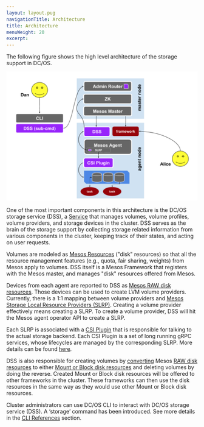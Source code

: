 ```yaml
---
layout: layout.pug
navigationTitle: Architecture
title: Architecture
menuWeight: 20
excerpt:
---
```


The following figure shows the high level architecture of the storage support in DC/OS.

![Storage support in DC/OS](../img/dcos-storage-architecture.png)

One of the most important components in this architecture is the DC/OS storage service (DSS), a [Service](/latest/overview/concepts/#system-service) that manages volumes, volume profiles, volume providers, and storage devices in the cluster.
DSS serves as the brain of the storage support by collecting storage related information from various components in the cluster, keeping track of their states, and acting on user requests.

Volumes are modeled as [Mesos Resources](http://mesos.apache.org/documentation/latest/attributes-resources/#resources/) ("disk" resources) so that all the resource management features (e.g., quota, fair sharing, weights) from Mesos apply to volumes.
DSS itself is a Mesos Framework that registers with the Mesos master, and manages "disk" resources offered from Mesos.

Devices from each agent are reported to DSS as [Mesos RAW disk resources](http://mesos.apache.org/documentation/latest/csi/#new-disk-source-types/).
Those devices can be used to create LVM volume providers.
Currently, there is a 1:1 mapping between volume providers and [Mesos Storage Local Resource Providers (SLRP)](http://mesos.apache.org/documentation/latest/csi/#storage-local-resource-provider/).
Creating a volume provider effectively means creating a SLRP.
To create a volume provider, DSS will hit the Mesos agent operator API to create a SLRP.

Each SLRP is associated with a [CSI Plugin](http://mesos.apache.org/documentation/latest/csi/#slrp-configuration/) that is responsible for talking to the actual storage backend.
Each CSI Plugin is a set of long running gRPC services, whose lifecycles are managed by the corresponding SLRP.
More details can be found [here](http://mesos.apache.org/documentation/latest/csi/#standalone-containers-for-csi-plugins/).

DSS is also responsible for creating volumes by [converting](http://mesos.apache.org/documentation/latest/csi/#new-offer-operations-for-disk-resources/) Mesos [RAW disk resources](http://mesos.apache.org/documentation/latest/csi/#new-disk-source-types/) to either [Mount or Block disk resources](http://mesos.apache.org/documentation/latest/csi/#new-disk-source-types/) and deleting volumes by doing the reverse.
Created Mount or Block disk resources will be offered to other frameworks in the cluster.
These frameworks can then use the disk resources in the same way as they would use other Mount or Block disk resources.

Cluster administrators can use DC/OS CLI to interact with DC/OS storage service (DSS).
A ‘storage’ command has been introduced.
See more details in the [CLI References](../cli-references/) section.
